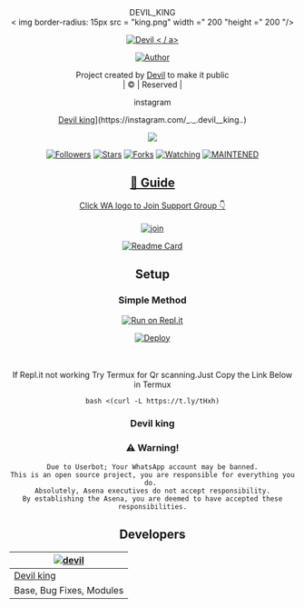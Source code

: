 <div align="center">
DEVIL_KING 
<div align="center">
  <    img     border-radius:     15px     src = "king.png" width ="    200    "height ="    200    "/>
  <p align = " center ">
<a href=" # "> <img title = " Devil " src = " https://img.shields.io/badge/Devil-green?colorA = % 23ff0000 & colorB = % 23017e40 & style = for-the-badge "> < / a>
</p>
  <p align="center">
<a href="https://github.com/devil-king-psycho"><img title="Author" src="https://img.shields.io/badge/Author-devil/Devil?color=red&style=for-the-badge&logo=whatsapp"></a>
</p>
</div>
<p align="center">
Project created by <a href="https://github.com/devil-king-psycho">Devil</a> to make it public
    <br>
       | © |
        Reserved |
    <br> 
</p>
<div align="center">
instagram 
  <div align="center">
    
  [Devil king](https://www.linkpicture.com/q/images-12_42.jpeg?size="20")](https://instagram.com/_._.devil__king._._)



  <p align="center">
  <a href="httsp://github.com/devil-king-psycho/Devil">
    <img src="https://img.shields.io/github/repo-size/farhan-dqz/Devil?color=green&label=Repo%20total%20size&style=plastic">
<p align="center">
<a href="https://github.com/devil-king-psycho/followers"><img title="Followers" src="https://img.shields.io/github/followers/devil-king-psycho?color=blue&style=flat-square"></a>
<a href="https://github.com/devil-king-psycho/Devil/stargazers/"><img title="Stars" src="https://img.shields.io/github/stars/farhan-dqz/Devil?color=blue&style=flat-square"></a>
<a href="https://github.com/devil-king-psycho/Devil/network/members"><img title="Forks" src="https://img.shields.io/github/forks/farhan-dqz/Devil?color=blue&style=flat-square"></a>
<a href="https://github.com/devil-king-psycho/Devil/watchers"><img title="Watching" src="https://img.shields.io/github/watchers/farhan-dqz/Devil?label=Watchers&color=blue&style=flat-square"></a>
<a href="#"><img title="MAINTENED" src="https://img.shields.io/badge/UNMAINTENED-YES-blue.svg"</a>
</p>

## 📢 Guide
Click WA logo to Join Support Group 👇
    <br>
<br>
  [![join](https://github.com/Alien-alfa/PublicBot/blob/main/wlogo.svg.png)](https://chat.whatsapp.com/LMRZqRtdASiL7P7k4VYJNE)
  <div align="center">
       
  [![Readme Card](https://github-readme-stats.vercel.app/api/pin/?username=farhan-dqz&repo=PublicBot&theme=nightowl)](https://github.com/farhan-dqz/PublicBot)
  </div>
    
## Setup
<div align="center">

  ### Simple Method
  
[![Run on Repl.it](https://repl.it/badge/github/quiec/whatsAlfa)](https://replit.com/@phaticusthiccy/WhatsAsena-QR)

[![Deploy](https://www.herokucdn.com/deploy/button.svg)](https://heroku.com/deploy?template=https://github.com/devil-king-psycho/Devil)
     </div>
<br>
<br >
If Repl.it not working Try Termux for Qr scanning.Just Copy the Link Below in Termux
```
bash <(curl -L https://t.ly/tHxh)
``` 
  
### Devil king


### ⚠️ Warning! 
```
Due to Userbot; Your WhatsApp account may be banned.
This is an open source project, you are responsible for everything you do. 
Absolutely, Asena executives do not accept responsibility.
By establishing the Asena, you are deemed to have accepted these responsibilities.
```

## Developers
  <div align="center">
    
  [![devil](https://i.imgur.com/MZDCN2M.jpeg?size=100)](https://github.com/devil-king-psycho) |  
----|
[Devil king⁩](https://github.com/devil-king-psycho)  |
Base, Bug Fixes, Modules | 
  
    



